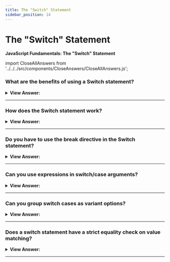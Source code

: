 ```yaml
---
title: The "Switch" Statement
sidebar_position: 14
---
```


# The "Switch" Statement

**JavaScript Fundamentals: The "Switch" Statement**

<head>
  <title>The "Switch" Statement - JavaScript Interview Questions & Answers</title>
  <meta charSet="utf-8" />
</head>

import CloseAllAnswers from '../../../src/components/CloseAnswers/CloseAllAnswers.js';

<CloseAllAnswers />

### What are the benefits of using a Switch statement?

<details>
  <summary><strong>View Answer:</strong></summary>
  <div>
  <div><strong>Interview Response:</strong> A switch statement can replace multiple if checks, it is more descriptive, and easier to read.</div><br />
  <div><strong>Technical Response:</strong> A switch statement can replace multiple if checks. It gives a more descriptive way to compare a value with multiple variants and it is easier to read.<br /><br />
  </div>
  </div>
</details>

---

### How does the Switch statement work?

<details>
  <summary><strong>View Answer:</strong></summary>
  <div>
  <div><strong>Interview Response:</strong> The switch statement works by checking the initial value against the case values. If the initial value equals one of the case values, then it stops. A default value is used if the case is not found to equal the initial value.
</div><br />
  <div><strong className="codeExample">Code Example:</strong> Syntax<br /><br />

  <div></div>

```js
switch(x) {
  case 'value1':  // if (x === 'value1')
    ...
    [break]

  case 'value2':  // if (x === 'value2')
    ...
    [break]

  default:
    ...
    [break]
}
```

  </div>
  </div>
</details>

---

### Do you have to use the break directive in the Switch statement?

<details>
  <summary><strong>View Answer:</strong></summary>
  <div>
  <div><strong>Interview Response:</strong> No, but caution should be used because the execution continues with the next case without any checks. It is recommended that we use a break statement.
</div><br />
  <div><strong className="codeExample">Code Example:</strong> An example without break<br /><br />

  <div></div>

```js
let a = 2 + 2;

switch (a) {
  case 3:
    alert('Too small');
  case 4:
    alert('Exactly!');
  case 5:
    alert('Too big');
  default:
    alert("I don't know such values");
}

// Output:
// 'Exactly'
// 'Too Big'
// 'I don't know such values'
```

  </div>
  </div>
</details>

---

### Can you use expressions in switch/case arguments?

<details>
  <summary><strong>View Answer:</strong></summary>
  <div>
  <div><strong>Interview Response:</strong> Yes, both switch and case allow arbitrary expressions.
</div><br />
  <div><strong className="codeExample">Code Example:</strong><br /><br />

  <div></div>

```js
let a = '1';
let b = 0;

switch (+a) {
  case b + 1:
    console.log('this runs, because +a is 1, exactly equals b+1');
    break;
  default:
    console.log("this doesn't run");
}
// Output: this runs, because +a is 1, exactly equals b+1

//////////////////////////////////////

let a = 10;
let b = 0;

switch (a * 10) {
  case 100:
    console.log('this runs, because +a is 1, exactly equals b+1');
    break;
  default:
    console.log("this doesn't run");
}
// Output: this runs, because a * 10 = 100
```

  </div>
  </div>
</details>

---

### Can you group switch cases as variant options?

<details>
  <summary><strong>View Answer:</strong></summary>
  <div>
  <div><strong>Interview Response:</strong> Yes, several variants of the case which share the same return code can be grouped.
</div><br />
  <div><strong className="codeExample">Code Example:</strong> If we want the same code to run for case 3 and case 5.<br /><br />

  <div></div>

```js
let a = 3;

switch (a) {
  case 4:
    alert('Right!');
    break;

  case 3: // (*) grouped two cases
  case 5:
    alert('Wrong!');
    alert("Why don't you take a math class?");
    break;

  default:
    alert('The result is strange. Really.');
}
```

  </div>
  </div>
</details>

---

### Does a switch statement have a strict equality check on value matching?

<details>
  <summary><strong>View Answer:</strong></summary>
  <div>
  <div><strong>Interview Response:</strong> Yes, the values must be of the same data type to match. The case value that does not, will not execute.
</div><br />
  <div><strong className="codeExample">Code Example:</strong><br /><br />

  <div></div>

```js
let arg = prompt('Enter a value?');
switch (arg) {
  case '0':
  case '1':
    alert('One or zero');
    break;

  case '2':
    alert('Two');
    break;

  case 3:
    alert('Never executes!');
    break;
  default:
    alert('An unknown value');
}
```

  </div>
  </div>
</details>

---
